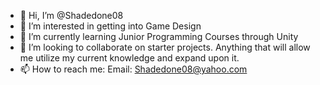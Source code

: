 - 👋 Hi, I’m @Shadedone08
- 👀 I’m interested in getting into Game Design
- 🌱 I’m currently learning Junior Programming Courses through Unity
- 💞️ I’m looking to collaborate on starter projects. Anything that will allow me utilize my current knowledge and expand upon it.
- 📫 How to reach me: Email: Shadedone08@yahoo.com

<!---
Shadedone08/Shadedone08 is a ✨ special ✨ repository because its `README.md` (this file) appears on your GitHub profile.
You can click the Preview link to take a look at your changes.
--->

